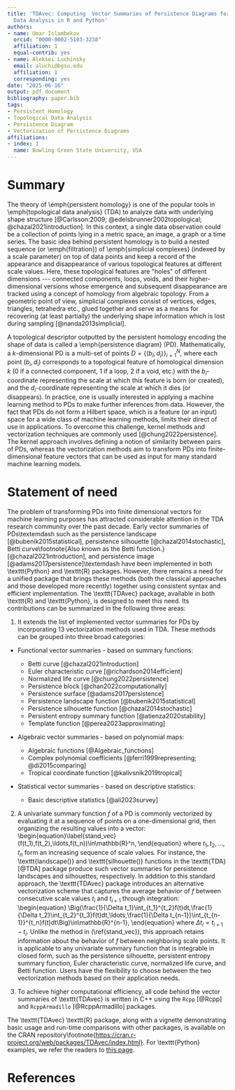 ```yaml
---
title: 'TDAvec: Computing  Vector Summaries of Persistence Diagrams for Topological
  Data Analysis in R and Python'
authors:
- name: Umar Islambekov
  orcid: "0000-0002-5103-3238"
  affiliation: 1
  equal-contrib: yes
- name: Aleksei Luchinsky
  email: aluchi@bgsu.edu
  affiliation: 1
  corresponding: yes
date: "2025-06-16"
output: pdf_document
bibliography: paper.bib
tags:
- Persistent Homology
- Topological Data Analysis
- Persistence Diagram
- Vectorization of Persistence Diagrams
affiliations:
- index: 1
  name: Bowling Green State University, USA
---
```



# Summary

The theory of \emph{persistent homology} is one of the popular tools in \emph{topological data analysis} (TDA) to analyze data with underlying shape structure [@Carlsson:2009; @edelsbrunner2002topological; @chazal2021introduction]. In this context, a single data observation could be a collection of points lying in a metric space, an image, a graph or a time series. The basic idea behind persistent homology is to build a nested sequence (or \emph{filtration}) of \emph{simplicial complexes} (indexed by a scale parameter) on top of data points and keep a record of the appearance and disappearance of various topological features at different scale values. Here, these topological features are "holes" of different dimensions --- connected components, loops, voids, and their higher-dimensional versions whose emergence and subsequent disappearance are tracked using a concept of homology from algebraic topology. From a geometric point of view, simplicial complexes consist of vertices, edges, triangles, tetrahedra etc., glued together and serve as a means for recovering (at least partially) the underlying shape information which is lost during sampling [@nanda2013simplicial].

A topological descriptor outputted by the persistent homology encoding the shape of data is called a \emph{persistence diagram} (PD). Mathematically, a $k$-dimensional PD is a multi-set of points $D=\{(b_i,d_i)\}_{i=1}^N$, where each point $(b_i,d_i)$ corresponds to a topological feature of homological dimension $k$ (0 if a connected component, 1 if a loop, 2 if a void, etc.) with the $b_i$-coordinate representing the scale at which this feature is born (or created), and the $d_i$-coordinate representing the scale at which it dies (or disappears). In practice, one is usually interested in applying a machine learning method to PDs to make further inferences from data. However, the fact that PDs do not form a Hilbert space, which is a feature (or an input) space for a wide class of machine learning methods, limits their direct of use in applications. To overcome this challenge, kernel methods and vectorization techniques are commonly used [@chung2022persistence]. The kernel approach involves defining a notion of similarity between pairs of PDs, whereas the vectorization methods aim to transform PDs into finite-dimensional feature vectors that can be used as input for many standard machine learning models. 

# Statement of need

The problem of transforming PDs into finite dimensional vectors for machine learning purposes has attracted considerable attention in the TDA research community over the past decade. Early vector summaries of PDs\textemdash such as the persistence landscape [@bubenik2015statistical], persistence silhouette [@chazal2014stochastic], Betti curve\footnote{Also known as the Betti function.} [@chazal2021introduction], and persistence image [@adams2017persistence]\textemdash have been implemented in both \texttt{Python} and \texttt{R} packages. However, there remains a need for a unified package that brings these methods (both the classical approaches and those developed more recently) together using consistent syntax and efficient implementation. The \texttt{TDAvec} package, available in both \texttt{R} and \texttt{Python}, is designed to meet this need. Its contributions can be summarized in the following three areas:

1. It extends the list of implemented vector summaries for PDs by incorporating 13 vectorization methods used in TDA. These methods can be grouped into three broad categories:

  - Functional vector summaries - based on summary functions:
    - Betti curve [@chazal2021introduction]
    - Euler characteristic curve [@richardson2014efficient]
    - Normalized life curve [@chung2022persistence]
    - Persistence block  [@chan2022computationally]
    - Persistence surface [@adams2017persistence]
    - Persistence landscape function [@bubenik2015statistical]
    - Persistence silhouette function [@chazal2014stochastic]
    - Persistent entropy summary function [@atienza2020stability]
    - Template function [@perea2023approximating]

  - Algebraic vector summaries - based on polynomial maps:
    - Algebraic functions [@Algebraic_functions]
    - Complex polynomial coefficients [@ferri1999representing; @di2015comparing]
    - Tropical coordinate function [@kalivsnik2019tropical]
     
  - Statistical vector summaries - based on descriptive statistics:
    - Basic descriptive statistics [@ali2023survey]

2. A univariate summary function $f$ of a PD is commonly vectorized by evaluating it at a sequence of points on a one-dimensional grid, then organizing the resulting values into a vector:
\begin{equation}\label{stand_vec} (f(t_1),f(t_2),\ldots,f(t_n))\in\mathbb{R}^n, \end{equation}
where $t_1, t_2, \ldots, t_n$ form an increasing sequence of scale values. For instance, the \texttt{landscape()} and \texttt{silhouette()} functions in the \texttt{TDA} [@TDA] package produce such vector summaries for persistence landscapes and silhouettes, respectively.
In addition to this standard approach, the \texttt{TDAvec} package introduces an alternative vectorization scheme that captures the average behavior of $f$ between consecutive scale values $t_i$ and $t_{i+1}$ through integration:
\begin{equation} \Big(\frac{1}{\Delta t_1}\int_{t_1}^{t_2}f(t)dt,\frac{1}{\Delta t_2}\int_{t_2}^{t_3}f(t)dt,\ldots,\frac{1}{\Delta t_{n-1}}\int_{t_{n-1}}^{t_n}f(t)dt\Big)\in\mathbb{R}^{n-1}, \end{equation}
where $\Delta t_i = t_{i+1} - t_i$. Unlike the method in (\ref{stand_vec}), this approach retains information about the behavior of $f$ between neighboring scale points. It is applicable to any univariate summary function that is integrable in closed form, such as the persistence silhouette, persistent entropy summary function, Euler characteristic curve, normalized life curve, and Betti function. Users have the flexibility to choose between the two vectorization methods based on their application needs.

3. To achieve higher computational efficiency, all code behind the vector summaries of \texttt{TDAvec} is written in C++ using the `Rcpp` [@Rcpp] and `RcppArmadillo` [@RcppArmadillo] packages. 

The \texttt{TDAvec} \texttt{R} package, along with a vignette demonstrating basic usage and run-time comparisons with other packages, is available on the CRAN repository\footnote{https://cran.r-project.org/web/packages/TDAvec/index.html}. For \texttt{Python} examples, we refer the readers to [this page](https://github.com/ALuchinsky/tdavec/).

# References
